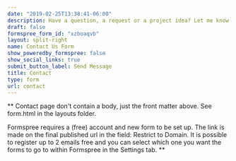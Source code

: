 ```yaml
---
date: "2019-02-25T13:38:41-06:00"
description: Have a question, a request or a project idea? Let me know by filling out this contact form.
draft: false
formspree_form_id: "xzboaqvb"
layout: split-right
name: Contact Us Form
show_poweredby_formspree: false
show_social_links: true
submit_button_label: Send Message
title: Contact
type: form
url: contact
---
```


** Contact page don't contain a body, just the front matter above.
See form.html in the layouts folder.

Formspree requires a (free) account and new form to be set up. The link is made on the final published url in the field: Restrict to Domain. It is possible to register up to 2 emails free and you can select which one you want the forms to go to within Formspree in the Settings tab.
**
